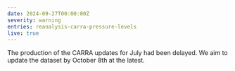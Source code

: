 ```yaml
---
date: 2024-09-27T00:00:00Z
severity: warning
entries: reanalysis-carra-pressure-levels
live: true
---
```

The production of the CARRA updates for July had been delayed. We aim to update the dataset by October 8th at the latest.

